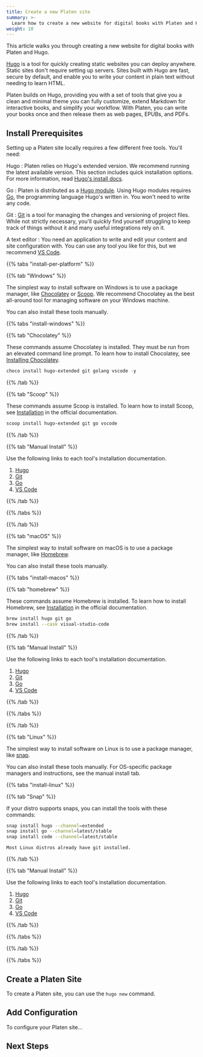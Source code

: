```yaml
---
title: Create a new Platen site
summary: >-
  Learn how to create a new website for digital books with Platen and Hugo
weight: 10
---
```


This article walks you through creating a new website for digital books with Platen and Hugo.

[Hugo][01] is a tool for quickly creating static websites you can deploy anywhere. Static sites
don't require setting up servers. Sites built with Hugo are fast, secure by default, and enable you
to write your content in plain text without needing to learn HTML.

Platen builds on Hugo, providing you with a set of tools that give you a clean and minimal theme you
can fully customize, extend Markdown for interactive books, and simplify your workflow. With Platen,
you can write your books once and then release them as web pages, EPUBs, and PDFs.

## Install Prerequisites

Setting up a Platen site locally requires a few different free tools. You'll need:

Hugo
: Platen relies on Hugo's extended version. We recommend running the latest available version. This
  section includes quick installation options. For more information, read [Hugo's install docs][02].

Go
: Platen is distributed as a [Hugo module][03]. Using Hugo modules requires [Go][04], the
  programming language Hugo's written in. You won't need to write any code.

Git
: [Git][05] is a tool for managing the changes and versioning of project files. While not strictly
  necessary, you'll quickly find yourself struggling to keep track of things without it and many
  useful integrations rely on it.

A text editor
: You need an application to write and edit your content and site configuration with. You can use
  any tool you like for this, but we recommend [VS Code][06].

{{% tabs "install-per-platform" %}}

{{% tab "Windows" %}}

The simplest way to install software on Windows is to use a package manager, like [Chocolatey]
or [Scoop]. We recommend Chocolatey as the best all-around tool for managing software on your
Windows machine.

You can also install these tools manually.

[Chocolatey]: https://docs.chocolatey.org/
[Scoop]: https://scoop.sh/

{{% tabs "install-windows" %}}

{{% tab "Chocolatey" %}}

These commands assume Chocolatey is installed. They must be run from an elevated command line
prompt. To learn how to install Chocolatey, see [Installing Chocolatey][a0].

[a0]: https://chocolatey.org/install

```powershell
choco install hugo-extended git golang vscode -y
```

{{% /tab %}}

{{% tab "Scoop" %}}

These commands assume Scoop is installed. To learn how to install Scoop, see [Installation][b0] in
the official documentation.

[b0]: https://github.com/ScoopInstaller/Install#installation

```powershell
scoop install hugo-extended git go vscode
```

{{% /tab %}}

{{% tab "Manual Install" %}}

Use the following links to each tool's installation documentation.

1. [Hugo][c0]
1. [Git][c1]
1. [Go][c2]
1. [VS Code][c3]

[c0]: https://gohugo.io/getting-started/installing/#windows
[c1]: https://git-scm.com/download/win
[c2]: https://go.dev/doc/install
[c3]: https://code.visualstudio.com/docs/setup/windows

{{% /tab %}}

{{% /tabs %}}

{{% /tab %}}

{{% tab "macOS" %}}

The simplest way to install software on macOS is to use a package manager, like [Homebrew].

You can also install these tools manually.

[Homebrew]: https://brew.sh/

{{% tabs "install-macos" %}}

{{% tab "homebrew" %}}

These commands assume Homebrew is installed. To learn how to install Homebrew, see
[Installation][d0] in the official documentation.

[d0]: https://docs.brew.sh/Installation

```sh
brew install hugo git go
brew install --cask visual-studio-code
```

{{% /tab %}}

{{% tab "Manual Install" %}}

Use the following links to each tool's installation documentation.

1. [Hugo][e0]
1. [Git][e1]
1. [Go][e2]
1. [VS Code][e3]

[e0]: https://gohugo.io/getting-started/installing/#macos
[e1]: https://git-scm.com/download/mac
[e2]: https://go.dev/doc/install
[e3]: https://code.visualstudio.com/docs/setup/mac

{{% /tab %}}

{{% /tabs %}}

{{% /tab %}}

{{% tab "Linux" %}}

The simplest way to install software on Linux is to use a package manager, like [snap].

You can also install these tools manually. For OS-specific package managers and instructions, see
the manual install tab.

[snap]: https://snapcraft.io/docs/installing-snapd

{{% tabs "install-linux" %}}

{{% tab "Snap" %}}

If your distro supports snaps, you can install the tools with these commands:

```sh
snap install hugo --channel=extended
snap install go --channel=latest/stable
snap install code --channel=latest/stable
```

```details { .info summary="Note" }
Most Linux distros already have git installed.
```

{{% /tab %}}

{{% tab "Manual Install" %}}

Use the following links to each tool's installation documentation.

1. [Hugo][f0]
1. [Git][f1]
1. [Go][f2]
1. [VS Code][f3]

[f0]: https://gohugo.io/getting-started/installing/
[f1]: https://git-scm.com/download/linux
[f2]: https://go.dev/doc/install
[f3]: https://code.visualstudio.com/docs/setup/linux

{{% /tab %}}

{{% /tabs %}}

{{% /tab %}}

{{% /tabs %}}

## Create a Platen Site

To create a Platen site, you can use the `hugo new` command.

## Add Configuration

To configure your Platen site...

## Next Steps

[01]: https://gohugo.io/about/what-is-hugo
[02]: https://gohugo.io/getting-started/installing/
[03]: https://gohugo.io/hugo-modules/
[04]: https://go.dev/learn/
[05]: https://git-scm.com/
[06]: https://code.visualstudio.com/
